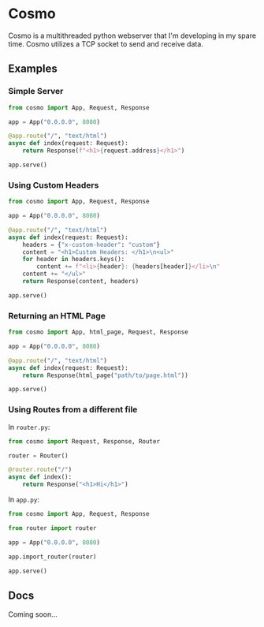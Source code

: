 # Cosmo

Cosmo is a multithreaded python webserver that I'm developing in my spare time. Cosmo utilizes a TCP socket to send and receive data.

## Examples

### Simple Server

```py
from cosmo import App, Request, Response

app = App("0.0.0.0", 8080)

@app.route("/", "text/html")
async def index(request: Request):
    return Response(f"<h1>{request.address}</h1>")

app.serve()
```

### Using Custom Headers

```py
from cosmo import App, Request, Response

app = App("0.0.0.0", 8080)

@app.route("/", "text/html")
async def index(request: Request):
    headers = {"x-custom-header": "custom"}
    content = "<h1>Custom Headers: </h1>\n<ul>"
    for header in headers.keys():
        content += f"<li>{header}: {headers[header]}</li>\n"
    content += "</ul>"
    return Response(content, headers)

app.serve()
```

### Returning an HTML Page

```py
from cosmo import App, html_page, Request, Response

app = App("0.0.0.0", 8080)

@app.route("/", "text/html")
async def index(request: Request):
    return Response(html_page("path/to/page.html"))

app.serve()
```

### Using Routes from a different file

In `router.py`:
```py
from cosmo import Request, Response, Router

router = Router()

@router.route("/")
async def index():
    return Response("<h1>Hi</h1>")
```

In `app.py`:
```py
from cosmo import App, Request, Response

from router import router

app = App("0.0.0.0", 8080)

app.import_router(router)

app.serve()
```

## Docs

Coming soon...
